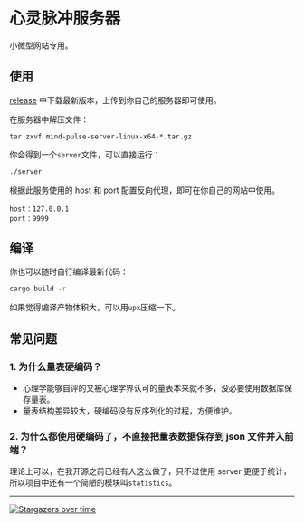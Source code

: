 # 心灵脉冲服务器

小微型网站专用。

## 使用

[release](https://github.com/mind-pulse/server/releases/latest) 中下载最新版本，上传到你自己的服务器即可使用。

在服务器中解压文件：

```
tar zxvf mind-pulse-server-linux-x64-*.tar.gz
```

你会得到一个`server`文件，可以直接运行：

```bash
./server
```

根据此服务使用的 host 和 port 配置反向代理，即可在你自己的网站中使用。

```
host：127.0.0.1
port：9999
```

## 编译

你也可以随时自行编译最新代码：

```bash
cargo build -r
```

如果觉得编译产物体积大，可以用`upx`压缩一下。

## 常见问题

### 1. 为什么量表硬编码？

- 心理学能够自评的又被心理学界认可的量表本来就不多，没必要使用数据库保存量表。
- 量表结构差异较大，硬编码没有反序列化的过程，方便维护。

### 2. 为什么都使用硬编码了，不直接把量表数据保存到 json 文件并入前端？

理论上可以，在我开源之前已经有人这么做了，只不过使用 server 更便于统计，所以项目中还有一个简陋的模块叫`statistics`。

---

[![Stargazers over time](https://starchart.cc/mind-pulse/server.svg?variant=adaptive)](https://starchart.cc/mind-pulse/server)
